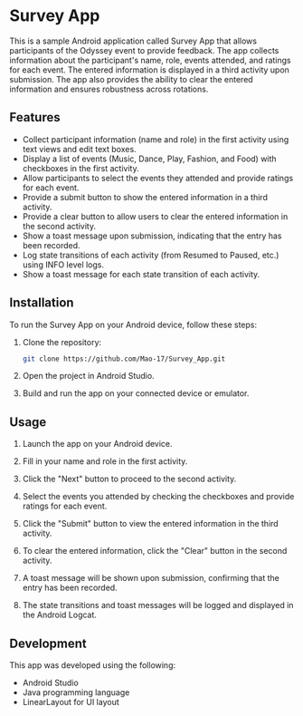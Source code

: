 # Survey App

This is a sample Android application called Survey App that allows participants of the Odyssey event to provide feedback. The app collects information about the participant's name, role, events attended, and ratings for each event. The entered information is displayed in a third activity upon submission. The app also provides the ability to clear the entered information and ensures robustness across rotations.

## Features

- Collect participant information (name and role) in the first activity using text views and edit text boxes.
- Display a list of events (Music, Dance, Play, Fashion, and Food) with checkboxes in the first activity.
- Allow participants to select the events they attended and provide ratings for each event.
- Provide a submit button to show the entered information in a third activity.
- Provide a clear button to allow users to clear the entered information in the second activity.
- Show a toast message upon submission, indicating that the entry has been recorded.
- Log state transitions of each activity (from Resumed to Paused, etc.) using INFO level logs.
- Show a toast message for each state transition of each activity.


## Installation

To run the Survey App on your Android device, follow these steps:

1. Clone the repository:

   ```bash
   git clone https://github.com/Mao-17/Survey_App.git
   ```

2. Open the project in Android Studio.

3. Build and run the app on your connected device or emulator.

## Usage

1. Launch the app on your Android device.

2. Fill in your name and role in the first activity.

3. Click the "Next" button to proceed to the second activity.

4. Select the events you attended by checking the checkboxes and provide ratings for each event.

5. Click the "Submit" button to view the entered information in the third activity.

6. To clear the entered information, click the "Clear" button in the second activity.

7. A toast message will be shown upon submission, confirming that the entry has been recorded.

8. The state transitions and toast messages will be logged and displayed in the Android Logcat.

## Development

This app was developed using the following:

- Android Studio
- Java programming language
- LinearLayout for UI layout
